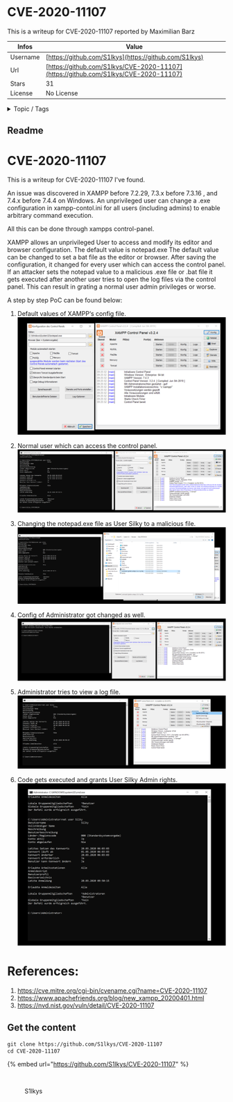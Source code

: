 # CVE-2020-11107

This is a writeup for CVE-2020-11107 reported by Maximilian Barz

| Infos    | Value                                                              |
| -------- | -------------------------------------------------------------------|
| Username | [https://github.com/S1lkys](https://github.com/S1lkys) |
| Url      | [https://github.com/S1lkys/CVE-2020-11107](https://github.com/S1lkys/CVE-2020-11107)                                               |
| Stars    | 31                                                          |
| License  | No License                                                        |

<details>

<summary>Topic / Tags</summary>

* cve* cve-2020-11107

</details>

## Readme

# CVE-2020-11107
This is a writeup for CVE-2020-11107 I've found.


An issue was discovered in XAMPP before 7.2.29, 7.3.x before 7.3.16 , and 7.4.x before 7.4.4 on Windows.
An unprivileged user can change a .exe configuration in xampp-contol.ini for all users (including admins) to enable arbitrary command execution.

All this can be done through xampps control-panel.


XAMPP allows an unprivileged User to access and modify its editor and browser configuration. The default value is notepad.exe
The default value can be changed to set a bat file as the editor or browser. After saving the configuration, it changed for every user which can access the control panel. 
If an attacker sets the notepad value to a malicious .exe file or .bat file it gets executed after another user tries to open the log files via the control panel. This can result in grating a normal user admin privileges or worse.


A step by step PoC can be found below:
1. Default values of XAMPP‘s config file.
![alt text](https://github.com/S1lkys/CVE-2020-11107/blob/master/Step1-Default%20Configuration.PNG )


2. Normal user which can access the control panel.
![alt text](https://github.com/S1lkys/CVE-2020-11107/blob/master/Step2-Normal%20User%20Silky.PNG)


3. Changing the notepad.exe file as User Silky to a malicious file.
![alt text](https://github.com/S1lkys/CVE-2020-11107/blob/master/Step3-Changing%20the%20editor.PNG)


4. Config of Administrator got changed as well.
![alt text](https://github.com/S1lkys/CVE-2020-11107/blob/master/Step4-Administrator%20File%20changed.PNG)


5. Administrator tries to view a log file.
![alt text](https://github.com/S1lkys/CVE-2020-11107/blob/master/Step5-Admin%20tries%20to%20access%20log%20file.PNG)


6. Code gets executed and grants User Silky Admin rights.
![alt text](https://github.com/S1lkys/CVE-2020-11107/blob/master/Step6-%20Silky%20got%20Admin%20Privs.PNG)





# References: 
1. https://cve.mitre.org/cgi-bin/cvename.cgi?name=CVE-2020-11107
2. https://www.apachefriends.org/blog/new_xampp_20200401.html
3. https://nvd.nist.gov/vuln/detail/CVE-2020-11107



## Get the content

```
git clone https://github.com/S1lkys/CVE-2020-11107
cd CVE-2020-11107
```

{% embed url="https://github.com/S1lkys/CVE-2020-11107" %}

<figure><img src="https://avatars.githubusercontent.com/u/40408435?v=4" alt=""><figcaption><p>S1lkys</p></figcaption></figure>
